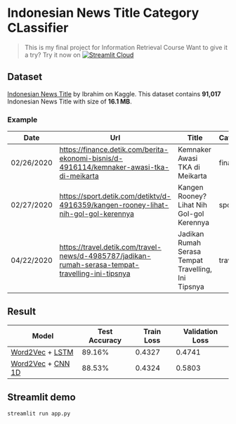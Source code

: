 # Indonesian News Title Category CLassifier
> This is my final project for Information Retrieval Course
Want to give it a try? Try it now on [![Streamlit Cloud](https://static.streamlit.io/badges/streamlit_badge_black_white.svg)](https://indonesian-news-title-category-classifier.streamlit.app/)

## Dataset
[Indonesian News Title](https://www.kaggle.com/datasets/ibamibrahim/indonesian-news-title) by Ibrahim on Kaggle. This dataset contains **91,017** Indonesian News Title with size of **16.1 MB**.

### Example
| Date  | Url | Title | Category |
| --- | --- | --- | --- |
| 02/26/2020  | https://finance.detik.com/berita-ekonomi-bisnis/d-4916114/kemnaker-awasi-tka-di-meikarta  | Kemnaker Awasi TKA di Meikarta  | finance  |
| 02/27/2020  | https://sport.detik.com/detiktv/d-4916359/kangen-rooney-lihat-nih-gol-gol-kerennya  | Kangen Rooney? Lihat Nih Gol-gol Kerennya  | sport |
| 04/22/2020  | https://travel.detik.com/travel-news/d-4985787/jadikan-rumah-serasa-tempat-travelling-ini-tipsnya  | Jadikan Rumah Serasa Tempat Travelling, Ini Tipsnya  | travel  |

## Result
| Model  | Test Accuracy | Train Loss | Validation Loss |
| --- | --- | --- | --- |
| [Word2Vec](https://radimrehurek.com/gensim/models/word2vec.html) + [LSTM](https://pytorch.org/docs/stable/generated/torch.nn.LSTM.html) | 89.16% | 0.4327 | 0.4741 |
| [Word2Vec](https://radimrehurek.com/gensim/models/word2vec.html) + [CNN 1D](https://pytorch.org/docs/stable/generated/torch.nn.Conv1d.html) | 88.53% | 0.4324 | 0.5803 |


## Streamlit demo
```bash
streamlit run app.py
```
